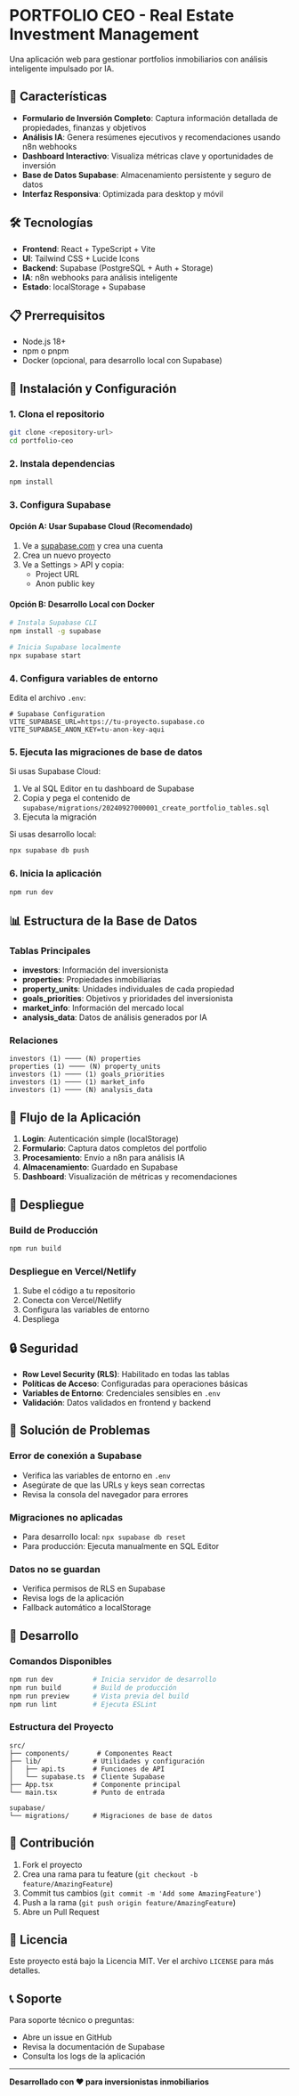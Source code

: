 # PORTFOLIO CEO - Real Estate Investment Management

Una aplicación web para gestionar portfolios inmobiliarios con análisis inteligente impulsado por IA.

## 🚀 Características

- **Formulario de Inversión Completo**: Captura información detallada de propiedades, finanzas y objetivos
- **Análisis IA**: Genera resúmenes ejecutivos y recomendaciones usando n8n webhooks
- **Dashboard Interactivo**: Visualiza métricas clave y oportunidades de inversión
- **Base de Datos Supabase**: Almacenamiento persistente y seguro de datos
- **Interfaz Responsiva**: Optimizada para desktop y móvil

## 🛠️ Tecnologías

- **Frontend**: React + TypeScript + Vite
- **UI**: Tailwind CSS + Lucide Icons
- **Backend**: Supabase (PostgreSQL + Auth + Storage)
- **IA**: n8n webhooks para análisis inteligente
- **Estado**: localStorage + Supabase

## 📋 Prerrequisitos

- Node.js 18+
- npm o pnpm
- Docker (opcional, para desarrollo local con Supabase)

## 🔧 Instalación y Configuración

### 1. Clona el repositorio
```bash
git clone <repository-url>
cd portfolio-ceo
```

### 2. Instala dependencias
```bash
npm install
```

### 3. Configura Supabase

#### Opción A: Usar Supabase Cloud (Recomendado)
1. Ve a [supabase.com](https://supabase.com) y crea una cuenta
2. Crea un nuevo proyecto
3. Ve a Settings > API y copia:
   - Project URL
   - Anon public key

#### Opción B: Desarrollo Local con Docker
```bash
# Instala Supabase CLI
npm install -g supabase

# Inicia Supabase localmente
npx supabase start
```

### 4. Configura variables de entorno

Edita el archivo `.env`:
```env
# Supabase Configuration
VITE_SUPABASE_URL=https://tu-proyecto.supabase.co
VITE_SUPABASE_ANON_KEY=tu-anon-key-aqui
```

### 5. Ejecuta las migraciones de base de datos

Si usas Supabase Cloud:
1. Ve al SQL Editor en tu dashboard de Supabase
2. Copia y pega el contenido de `supabase/migrations/20240927000001_create_portfolio_tables.sql`
3. Ejecuta la migración

Si usas desarrollo local:
```bash
npx supabase db push
```

### 6. Inicia la aplicación
```bash
npm run dev
```

## 📊 Estructura de la Base de Datos

### Tablas Principales

- **investors**: Información del inversionista
- **properties**: Propiedades inmobiliarias
- **property_units**: Unidades individuales de cada propiedad
- **goals_priorities**: Objetivos y prioridades del inversionista
- **market_info**: Información del mercado local
- **analysis_data**: Datos de análisis generados por IA

### Relaciones

```
investors (1) ──── (N) properties
properties (1) ──── (N) property_units
investors (1) ──── (1) goals_priorities
investors (1) ──── (1) market_info
investors (1) ──── (N) analysis_data
```

## 🔄 Flujo de la Aplicación

1. **Login**: Autenticación simple (localStorage)
2. **Formulario**: Captura datos completos del portfolio
3. **Procesamiento**: Envío a n8n para análisis IA
4. **Almacenamiento**: Guardado en Supabase
5. **Dashboard**: Visualización de métricas y recomendaciones

## 🚀 Despliegue

### Build de Producción
```bash
npm run build
```

### Despliegue en Vercel/Netlify
1. Sube el código a tu repositorio
2. Conecta con Vercel/Netlify
3. Configura las variables de entorno
4. Despliega

## 🔒 Seguridad

- **Row Level Security (RLS)**: Habilitado en todas las tablas
- **Políticas de Acceso**: Configuradas para operaciones básicas
- **Variables de Entorno**: Credenciales sensibles en `.env`
- **Validación**: Datos validados en frontend y backend

## 🐛 Solución de Problemas

### Error de conexión a Supabase
- Verifica las variables de entorno en `.env`
- Asegúrate de que las URLs y keys sean correctas
- Revisa la consola del navegador para errores

### Migraciones no aplicadas
- Para desarrollo local: `npx supabase db reset`
- Para producción: Ejecuta manualmente en SQL Editor

### Datos no se guardan
- Verifica permisos de RLS en Supabase
- Revisa logs de la aplicación
- Fallback automático a localStorage

## 📝 Desarrollo

### Comandos Disponibles
```bash
npm run dev          # Inicia servidor de desarrollo
npm run build        # Build de producción
npm run preview      # Vista previa del build
npm run lint         # Ejecuta ESLint
```

### Estructura del Proyecto
```
src/
├── components/       # Componentes React
├── lib/             # Utilidades y configuración
│   ├── api.ts       # Funciones de API
│   └── supabase.ts  # Cliente Supabase
├── App.tsx          # Componente principal
└── main.tsx         # Punto de entrada

supabase/
└── migrations/      # Migraciones de base de datos
```

## 🤝 Contribución

1. Fork el proyecto
2. Crea una rama para tu feature (`git checkout -b feature/AmazingFeature`)
3. Commit tus cambios (`git commit -m 'Add some AmazingFeature'`)
4. Push a la rama (`git push origin feature/AmazingFeature`)
5. Abre un Pull Request

## 📄 Licencia

Este proyecto está bajo la Licencia MIT. Ver el archivo `LICENSE` para más detalles.

## 📞 Soporte

Para soporte técnico o preguntas:
- Abre un issue en GitHub
- Revisa la documentación de Supabase
- Consulta los logs de la aplicación

---

**Desarrollado con ❤️ para inversionistas inmobiliarios**
